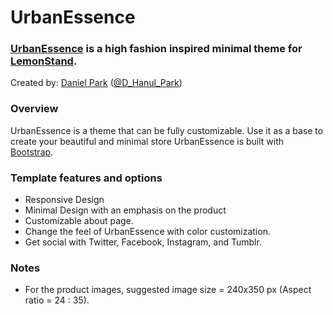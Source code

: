 UrbanEssence
=============

### [UrbanEssence](https://urbanessence.lemonstand.com/) is a high fashion inspired minimal theme for [LemonStand](https://lemonstand.com/).

Created by: [Daniel Park](http://dparkd.com) ([@D_Hanul_Park](https://twitter.com/D_Hanul_Park))

### Overview

UrbanEssence is a theme that can be fully customizable. Use it as a base to create your beautiful and minimal store UrbanEssence is built with [Bootstrap](http://getbootstrap.com/). 

### Template features and options

- Responsive Design
- Minimal Design with an emphasis on the product
- Customizable about page. 
- Change the feel of UrbanEssence with color customization.
- Get social with Twitter, Facebook, Instagram, and Tumblr.

### Notes
- For the product images, suggested image size = 240x350 px (Aspect ratio = 24 : 35).
